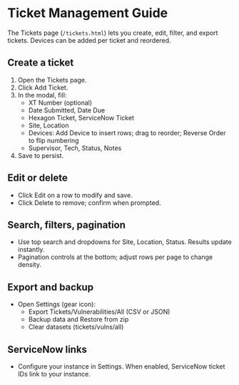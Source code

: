 # Ticket Management Guide

The Tickets page (`/tickets.html`) lets you create, edit, filter, and export tickets. Devices can be added per ticket and reordered.

## Create a ticket

<!-- markdownlint-disable MD029 -->

1. Open the Tickets page.
2. Click Add Ticket.
3. In the modal, fill:
    - XT Number (optional)
    - Date Submitted, Date Due
    - Hexagon Ticket, ServiceNow Ticket
    - Site, Location
    - Devices: Add Device to insert rows; drag to reorder; Reverse Order to flip numbering
    - Supervisor, Tech, Status, Notes
1. Save to persist.

<!-- markdownlint-enable MD029 -->

## Edit or delete

- Click Edit on a row to modify and save.
- Click Delete to remove; confirm when prompted.

## Search, filters, pagination

- Use top search and dropdowns for Site, Location, Status. Results update instantly.
- Pagination controls at the bottom; adjust rows per page to change density.

## Export and backup

- Open Settings (gear icon):
  - Export Tickets/Vulnerabilities/All (CSV or JSON)
  - Backup data and Restore from zip
  - Clear datasets (tickets/vulns/all)

## ServiceNow links

- Configure your instance in Settings. When enabled, ServiceNow ticket IDs link to your instance.
